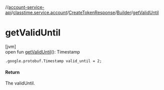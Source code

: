 //[account-service-api](../../../../index.md)/[classtime.service.account](../../index.md)/[CreateTokenResponse](../index.md)/[Builder](index.md)/[getValidUntil](get-valid-until.md)

# getValidUntil

[jvm]\
open fun [getValidUntil](get-valid-until.md)(): Timestamp

`.google.protobuf.Timestamp valid_until = 2;`

#### Return

The validUntil.
